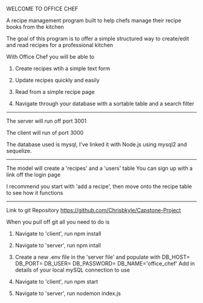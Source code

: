 WELCOME TO OFFICE CHEF

A recipe management program built to help chefs manage their recipe books from the kitchen

The goal of this program is to offer a simple structured way to create/edit and read recipes for a professional kitchen

With Office Chef you will be able to

1. Create recipes wtih a simple text form

2. Update recipes quickly and easily

3. Read from a simple recipe page

4. Navigate through your database with a sortable table and a search filter

---

The server will run off port 3001

The client will run of port 3000

The database used is mysql, I've linked it with Node.js using mysql2 and sequelize.

---

The model will create a 'recipes' and a 'users' table
You can sign up with a link off the login page

I recommend you start with 'add a recipe', then move onto the recipe table to see how it functions

---

Link to git Repository
https://github.com/Chrisbkyle/Capstone-Project

When you pull off git all you need to do is

1. Navigate to 'client', run npm install

2. Navigate to 'server', run npm intall

3. Create a new .env file in the 'server file' and populate with
   DB_HOST=
   DB_PORT=
   DB_USER=
   DB_PASSWORD=
   DB_NAME='office_chef'
   Add in details of your local mySQL connection to use

4. Navigate to 'client', run npm start

5. Navigate to 'server', run nodemon index.js
